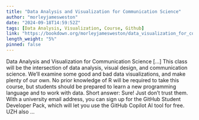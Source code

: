 ```yaml
---
title: "Data Analysis and Visualization for Communication Science"
author: "morleyjamesweston"
date: "2024-09-18T14:59:52Z"
tags: [Data Analysis, Visualization, Course, Github]
link: "https://bookdown.org/morleyjamesweston/data_visualization_for_comm_sci/"
length_weight: "5%"
pinned: false
---
```


Data Analysis and Visualization for Communication Science [...] This class will be the intersection of data analysis, visual design, and communication science. We’ll examine some good and bad data visualizations, and make plenty of our own. No prior knowledge of R will be required to take this course, but students should be prepared to learn a new programming language and to work with data. Short answer: Sure! Just don’t trust them. With a university email address, you can sign up for the GitHub Student Developer Pack, which will let you use the GitHub Copilot AI tool for free. UZH also ...
